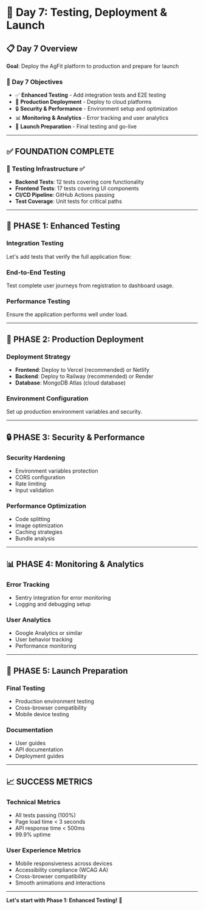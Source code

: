 # 🚀 Day 7: Testing, Deployment & Launch

## 📋 **Day 7 Overview**
**Goal**: Deploy the AgFit platform to production and prepare for launch

### **🎯 Day 7 Objectives**
- ✅ **Enhanced Testing** - Add integration tests and E2E testing
- 🚀 **Production Deployment** - Deploy to cloud platforms
- 🔒 **Security & Performance** - Environment setup and optimization
- 📊 **Monitoring & Analytics** - Error tracking and user analytics
- 🎉 **Launch Preparation** - Final testing and go-live

---

## ✅ **FOUNDATION COMPLETE**

### **🧪 Testing Infrastructure** ✅
- **Backend Tests**: 12 tests covering core functionality
- **Frontend Tests**: 17 tests covering UI components
- **CI/CD Pipeline**: GitHub Actions passing
- **Test Coverage**: Unit tests for critical paths

---

## 🧪 **PHASE 1: Enhanced Testing**

### **Integration Testing**
Let's add tests that verify the full application flow:

### **End-to-End Testing**
Test complete user journeys from registration to dashboard usage.

### **Performance Testing**
Ensure the application performs well under load.

---

## 🚀 **PHASE 2: Production Deployment**

### **Deployment Strategy**
- **Frontend**: Deploy to Vercel (recommended) or Netlify
- **Backend**: Deploy to Railway (recommended) or Render
- **Database**: MongoDB Atlas (cloud database)

### **Environment Configuration**
Set up production environment variables and security.

---

## 🔒 **PHASE 3: Security & Performance**

### **Security Hardening**
- Environment variables protection
- CORS configuration
- Rate limiting
- Input validation

### **Performance Optimization**
- Code splitting
- Image optimization
- Caching strategies
- Bundle analysis

---

## 📊 **PHASE 4: Monitoring & Analytics**

### **Error Tracking**
- Sentry integration for error monitoring
- Logging and debugging setup

### **User Analytics**
- Google Analytics or similar
- User behavior tracking
- Performance monitoring

---

## 🎉 **PHASE 5: Launch Preparation**

### **Final Testing**
- Production environment testing
- Cross-browser compatibility
- Mobile device testing

### **Documentation**
- User guides
- API documentation
- Deployment guides

---

## 📈 **SUCCESS METRICS**

### **Technical Metrics**
- All tests passing (100%)
- Page load time < 3 seconds
- API response time < 500ms
- 99.9% uptime

### **User Experience Metrics**
- Mobile responsiveness across devices
- Accessibility compliance (WCAG AA)
- Cross-browser compatibility
- Smooth animations and interactions

---

**Let's start with Phase 1: Enhanced Testing!** 🧪
